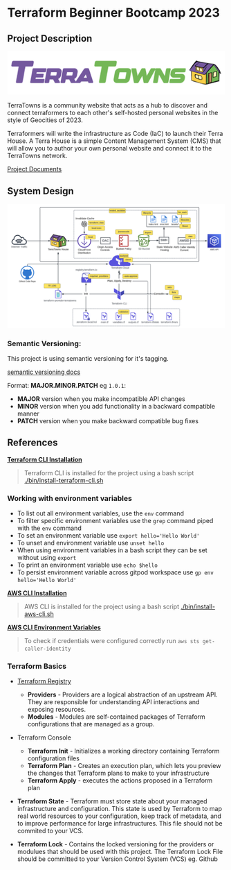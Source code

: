 # Terraform Beginner Bootcamp 2023

## Project Description

![TerraTowns](screenshots/Screenshot%202023-09-24%20at%201.30.19%20PM.png)

TerraTowns is a community website that acts as a hub to discover and connect terraformers to each other's self-hosted personal websites in the style of Geocities of 2023.

Terraformers will write the infrastructure as Code (IaC) to launch their Terra House.
A Terra House is a simple Content Management System (CMS) that will allow you to author your own personal website and connect it to the TerraTowns network.

[Project Documents](https://docs.google.com/document/d/1Ywh-7qaMz3FHUK6SlpZaXJd__FYQnwIlq8MaRmP_X_M/edit#heading=h.gsr323tdunxb)

## System Design
![SysDesign](/screenshots/Screenshot%202023-09-24%20at%205.50.21%20PM.png)

### Semantic Versioning:
This project is using semantic versioning for it's tagging.

[semantic versioning docs](https://semver.org/)

Format:
 **MAJOR.MINOR.PATCH** eg `1.0.1`:

- **MAJOR** version when you make incompatible API changes
- **MINOR** version when you add functionality in a backward compatible manner
- **PATCH** version when you make backward compatible bug fixes

## References
**[Terraform CLI Installation](https://developer.hashicorp.com/terraform/tutorials/aws-get-started/install-cli)**
>Terraform CLI is installed for the project using a bash script [./bin/install-terraform-cli.sh](./bin/install-terraform-cli.sh)

### Working with environment variables
- To list out all environment variables, use the `env` command
- To filter specific environment variables use the `grep` command piped with the `env` command
- To set an environment variable use `export hello='Hello World'`
- To unset and environment variable use `unset hello`
- When using environment variables in a bash script they can be set without using `export`
- To print an environment variable use `echo $hello`
- To persist environment variable across gitpod workspace use `gp env hello='Hello World'`

**[AWS CLI Installation](https://docs.aws.amazon.com/cli/latest/userguide/getting-started-install.html)**

> AWS CLI is installed for the project using a bash script [./bin/install-aws-cli.sh](./bin/install-aws-cli.sh)

**[AWS CLI Environment Variables](https://docs.aws.amazon.com/cli/latest/userguide/cli-configure-envvars.html)**

 > To check if  credentials were configured correctly run ```aws sts get-caller-identity```

 ### Terraform Basics

 - [Terraform Registry](https://registry.terraform.io/)
    - **Providers** - Providers are a logical abstraction of an upstream API. They are responsible for understanding API interactions and exposing resources.
    - **Modules** - Modules are self-contained packages of Terraform configurations that are managed as a group.

 - Terraform Console
      - **Terraform Init** - Initializes a working directory containing Terraform configuration files
      - **Terraform Plan** - Creates an execution plan, which lets you preview the changes that Terraform plans to make to your infrastructure
      - **Terraform Apply** - executes the actions proposed in a Terraform plan
    
 - **Terraform State** - Terraform must store state about your managed infrastructure and configuration. This state is used by Terraform to map real world resources to your configuration, keep track of metadata, and to improve performance for large infrastructures. This file should not be commited to your VCS.

 - **Terraform Lock** - Contains the locked versioning for the providers or modulues that should be used with this project. The Terraform Lock File should be committed to your Version Control System (VCS) eg. Github
   